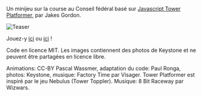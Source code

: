 Un minijeu sur la course au Conseil fédéral basé sur [Javascript Tower Platformer](https://github.com/jakesgordon/javascript-tower-platformer), par Jakes Gordon.

![Teaser](https://files.newsnetz.ch/upload//1/3/137559.png?400)

Jouez-y [ici](https://files.newsnetz.ch/extern/interactive_wch/tdg/course_federale.html?3) ou [ici](https://files.newsnetz.ch/extern/interactive_wch/course_federale/) !

Code en licence MIT. Les images contiennent des photos de Keystone et ne peuvent être partagées en licence libre.

Animations: CC-BY Pascal Wassmer, adaptation du code: Paul Ronga, photos: Keystone, musique: Factory Time par Visager.  Tower Platformer est inspiré par le jeu Nebulus (Tower Toppler). Musique: 8 Bit Raceway par Wizwars.
